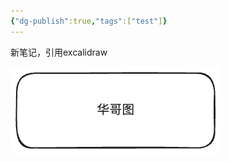 ```yaml
---
{"dg-publish":true,"tags":["test"]}
---
```


新笔记，引用excalidraw

![test.excalidraw.png](img/user/Excalidraw/test.excalidraw.png)